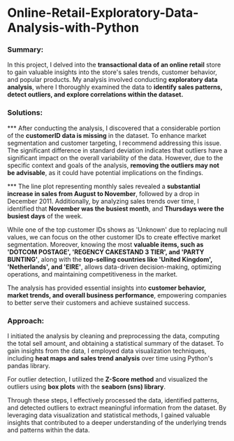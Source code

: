 # Online-Retail-Exploratory-Data-Analysis-with-Python

### Summary:

In this project, I delved into the **transactional data of an online retail** store to gain valuable insights into the store's sales trends, customer behavior, and popular products. My analysis involved conducting **exploratory data analysis**, where I thoroughly examined the data to **identify sales patterns, detect outliers, and explore correlations within the dataset.**


### Solutions:

*** After conducting the analysis, I discovered that a considerable portion of the **customerID data is missing** in the dataset. To enhance market segmentation and customer targeting, I recommend addressing this issue. The significant difference in standard deviation indicates that outliers have a significant impact on the overall variability of the data. However, due to the specific context and goals of the analysis, **removing the outliers may not be advisable**, as it could have potential implications on the findings.

*** The line plot representing monthly sales revealed a **substantial increase in sales from August to November**, followed by a drop in December 2011. Additionally, by analyzing sales trends over time, I identified that **November was the busiest month**, and **Thursdays were the busiest days** of the week.

While one of the top customer IDs shows as 'Unknown' due to replacing null values, we can focus on the other customer IDs to create effective market segmentation. Moreover, knowing the most **valuable items, such as 'DOTCOM POSTAGE', 'REGENCY CAKESTAND 3 TIER', and 'PARTY BUNTING'**, along with the **top-selling countries like 'United Kingdom', 'Netherlands', and 'EIRE'**, allows data-driven decision-making, optimizing operations, and maintaining competitiveness in the market.

The analysis has provided essential insights into **customer behavior, market trends, and overall business performance**, empowering companies to better serve their customers and achieve sustained success.


### Approach:

I initiated the analysis by cleaning and preprocessing the data, computing the total sell amount, and obtaining a statistical summary of the dataset. To gain insights from the data, I employed data visualization techniques, including **heat maps and sales trend analysis** over time using Python's pandas library.

For outlier detection, I utilized the **Z-Score method** and visualized the outliers using **box plots** with the **seaborn (sns) library**.

Through these steps, I effectively processed the data, identified patterns, and detected outliers to extract meaningful information from the dataset. By leveraging data visualization and statistical methods, I gained valuable insights that contributed to a deeper understanding of the underlying trends and patterns within the data.
